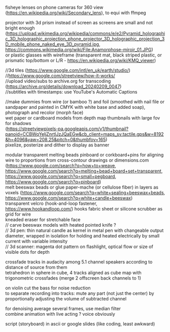   
fisheye lenses on phone cameras for 360 view (https://en.wikipedia.org/wiki/Secondary_lens), to equi with ffmpeg  
  
projector with 3d prism instead of screen as screens are small and not bright enough (https://upload.wikimedia.org/wikipedia/commons/e/e2/Pyramid_holographic_3D_holographic_projection_phone_projector_3D_holographic_projection_3D_mobile_phone_naked_eye_3D_pyramid.jpg, https://commons.wikimedia.org/wiki/File:Anamorphose-miroir_01.JPG)  
or plastic glasses with wireframe (transparent mat, black striped plastic, or prismatic top/bottom or L/R - https://en.wikipedia.org/wiki/KMQ_viewer)  
  
//3d tiles (https://www.google.com/intl/en_uk/earth/studio/)  
//https://www.google.com/streetview/how-it-works/  
//upload video/subs to archive.org for transcoding (https://archive.org/details/download_20240209_0047)  
//subtitles with timestamps: use YouTube's Automatic Captions  
  
//make dummies from wire (or bamboo ?) and foil (smoothed with nail file or sandpaper and painted in CMYK with white base and added soap), photograph and recolor (morph face)  
wet paper or cardboard models from depth map thumbnails with large fov for shadows  
(https://streetviewpixels-pa.googleapis.com/v1/thumbnail?panoid=CCBWqYeljZnrtlJzJQaEGw&cb_client=maps_sv.tactile.gps&w=8192&h=4096&yaw=208.25&pitch=0&thumbfov=165)  
pixelize, posterize and dither to display as banner  

modular transparent melting beads pinboard or corkboard+pins for aligning wire to proportions from cross-contour drawings or dimensions.com  
(https://www.google.com/search?q=how+to+weave, https://www.google.com/search?q=melting+bead+board+set+transparent, https://www.google.com/search?q=small+pegboard, https://www.google.com/search?q=pinboard)  
melt beeswax beads or glue paper-mache (or cellulose fiber) in layers as voxels (https://www.google.com/search?q=white+sealing+beeswax+beads, https://www.google.com/search?q=white+candle+beeswax)  
transparent velcro (hook-and-loop fastener, https://www.hookandloop.com/) hooks fabric sheet or silicone scrubber as grid for wire  
kneaded eraser for stretchable face  
// carve beeswax models with heated pointed knife ?  
// 3d pen: thin natural candle as kernel in metal pen with changeable output diameter, wrapped in isolation for holding and heated electrically by small current with variable intensity  
// 3d scanner: magenta dot pattern on flashlight, optical flow or size of visible dots for depth  
  
crossfade tracks in audacity among 5.1 channel speakers according to distance of source from them  
tetrahedron in sphere in cube, 4 tracks aligned as cube map with trigonometric crossfades (merge 2 offscreen back channels to 1)  
  
on violin cut the bass for noise reduction  
to separate recording into tracks: mute any part (not just the center) by proportionally adjusting the volume of subtracted channel    
  
for denoising average several frames, use median filter  
combine animation with live acting ? voice obviously  
  
script (storyboard) in ascii or google slides (like coding, least awkward)  
